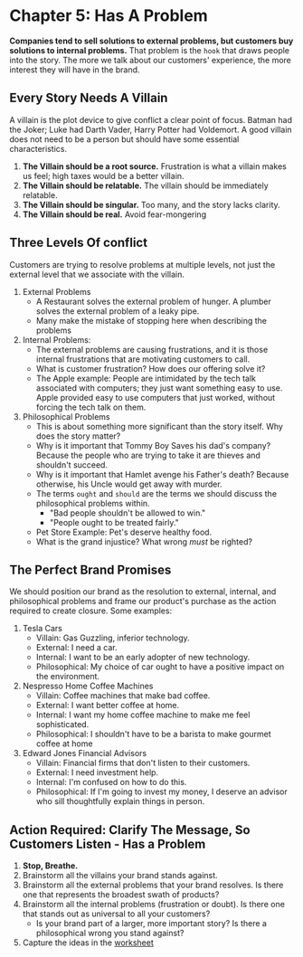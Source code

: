 # Chapter 5: Has A Problem

**Companies tend to sell solutions to external problems, but customers buy solutions to internal problems.**  That problem is the `hook` that draws people into the story.  The more we talk about our customers' experience, the more interest they will have in the brand.

## Every Story Needs A Villain

A villain is the plot device to give conflict a clear point of focus.  Batman had the Joker; Luke had Darth Vader, Harry Potter had Voldemort. A good villain does not need to be a person but should have some essential characteristics.

1. **The Villain should be a root source.** Frustration is what a villain makes us feel; high taxes would be a better villain.
2. **The Villain should be relatable.** The villain should be immediately relatable.
3. **The Villain should be singular.** Too many, and the story lacks clarity.
4. **The Villain should be real.** Avoid fear-mongering

## Three Levels Of conflict

Customers are trying to resolve problems at multiple levels, not just the external level that we associate with the villain.

1. External Problems
    - A Restaurant solves the external problem of hunger.  A plumber solves the external problem of a leaky pipe.
    - Many make the mistake of stopping here when describing the problems
2. Internal Problems:
    - The external problems are causing frustrations, and it is those internal frustrations that are motivating customers to call.
    - What is customer frustration?  How does our offering solve it?
    - The Apple example: People are intimidated by the tech talk associated with computers; they just want something easy to use. Apple provided easy to use computers that just worked, without forcing the tech talk on them.
3. Philosophical Problems
    - This is about something more significant than the story itself.  Why does the story matter?
    - Why is it important that Tommy Boy Saves his dad's company?  Because the people who are trying to take it are thieves and shouldn't succeed.
    - Why is it important that Hamlet avenge his Father's death?  Because otherwise, his Uncle would get away with murder.
    - The terms `ought` and `should` are the terms we should discuss the philosophical problems within. 
        - "Bad people shouldn't be allowed to win."
        - "People ought to be treated fairly."
    - Pet Store Example: Pet's deserve healthy food.
    - What is the grand injustice? What wrong *must* be righted?

## The Perfect Brand Promises

We should position our brand as the resolution to external, internal, and philosophical problems and frame our product's purchase as the action required to create closure.  Some examples:

1. Tesla Cars
    - Villain: Gas Guzzling, inferior technology.
    - External: I need a car.
    - Internal: I want to be an early adopter of new technology.
    - Philosophical: My choice of car ought to have a positive impact on the environment.
2. Nespresso Home Coffee Machines
    - Villain: Coffee machines that make bad coffee.
    - External: I want better coffee at home.
    - Internal: I want my home coffee machine to make me feel sophisticated.
    - Philosophical: I shouldn't have to be a barista to make gourmet coffee at home
3. Edward Jones Financial Advisors
    - Villain: Financial firms that don't listen to their customers.
    - External: I need investment help.
    - Internal: I'm confused on how to do this.
    - Philosophical: If I'm going to invest my money, I deserve an advisor who sill thoughtfully explain things in person.

## Action Required: Clarify The Message, So Customers Listen - Has a Problem

1. **Stop, Breathe.**
2. Brainstorm all the villains your brand stands against.
3. Brainstorm all the external problems that your brand resolves.  Is there one that represents the broadest swath of products?
4. Brainstorm all the internal problems (frustration or doubt).  Is there one that stands out as universal to all your customers?
   - Is your brand part of a larger, more important story?  Is there a philosophical wrong you stand against?
4. Capture the ideas in the [worksheet](./building-a-storybrand-worksheet.pdf)

